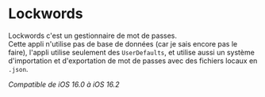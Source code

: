 # Lockwords

Lockwords c'est un gestionnaire de mot de passes.  
Cette appli n'utilise pas de base de données (car je sais encore pas le faire), l'appli utilise seulement des `UserDefaults`, et utilise aussi un système d'importation et d'exportation de mot de passes avec des fichiers locaux en `.json`.

*Compatible de iOS 16.0 à iOS 16.2*
